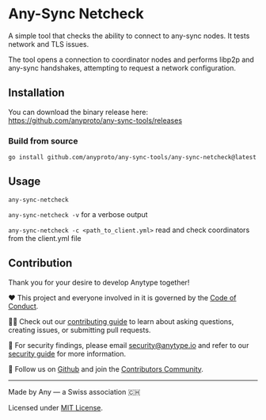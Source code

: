 # Any-Sync Netcheck

A simple tool that checks the ability to connect to any-sync nodes. 
It tests network and TLS issues.

The tool opens a connection to coordinator nodes and performs libp2p and any-sync handshakes, attempting to request a network configuration.

## Installation
You can download the binary release here: https://github.com/anyproto/any-sync-tools/releases  

### Build from source   
```go install github.com/anyproto/any-sync-tools/any-sync-netcheck@latest```

## Usage
```any-sync-netcheck```

```any-sync-netcheck -v``` for a verbose output

```any-sync-netcheck -c <path_to_client.yml>``` read and check coordinators from the client.yml file

## Contribution
Thank you for your desire to develop Anytype together!

❤️ This project and everyone involved in it is governed by the [Code of Conduct](https://github.com/anyproto/.github/blob/main/docs/CODE_OF_CONDUCT.md).

🧑‍💻 Check out our [contributing guide](https://github.com/anyproto/.github/blob/main/docs/CONTRIBUTING.md) to learn about asking questions, creating issues, or submitting pull requests.

🫢 For security findings, please email [security@anytype.io](mailto:security@anytype.io) and refer to our [security guide](https://github.com/anyproto/.github/blob/main/docs/SECURITY.md) for more information.

🤝 Follow us on [Github](https://github.com/anyproto) and join the [Contributors Community](https://github.com/orgs/anyproto/discussions).

---
Made by Any — a Swiss association 🇨🇭

Licensed under [MIT License](../LICENSE).
